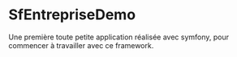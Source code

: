 # SfEntrepriseDemo

Une première toute petite application réalisée avec symfony, pour commencer à travailler avec ce framework.

